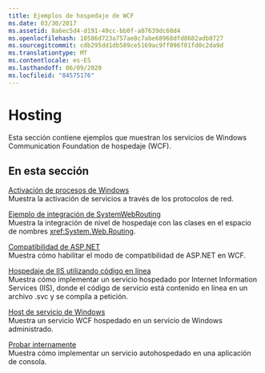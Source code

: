 ```yaml
---
title: Ejemplos de hospedaje de WCF
ms.date: 03/30/2017
ms.assetid: 8a6ec5d4-d191-49cc-bb0f-a07639dc60d4
ms.openlocfilehash: 10586d723a757ae8c7abe68968dfd8682adb0727
ms.sourcegitcommit: cdb295dd1db589ce5169ac9ff096f01fd0c2da9d
ms.translationtype: MT
ms.contentlocale: es-ES
ms.lasthandoff: 06/09/2020
ms.locfileid: "84575176"
---
```

# <a name="hosting"></a>Hosting
Esta sección contiene ejemplos que muestran los servicios de Windows Communication Foundation de hospedaje (WCF).  
  
## <a name="in-this-section"></a>En esta sección  
 [Activación de procesos de Windows](windows-process-activation.md)  
 Muestra la activación de servicios a través de los protocolos de red.  
  
 [Ejemplo de integración de SystemWebRouting](systemwebrouting-integration-sample.md)  
 Muestra la integración de nivel de hospedaje con las clases en el espacio de nombres <xref:System.Web.Routing>.  
  
 [Compatibilidad de ASP.NET](aspnet-compatibility.md)  
 Muestra cómo habilitar el modo de compatibilidad de ASP.NET en WCF.  
  
 [Hospedaje de IIS utilizando código en línea](iis-hosting-using-inline-code.md)  
 Muestra cómo implementar un servicio hospedado por Internet Information Services (IIS), donde el código de servicio está contenido en línea en un archivo .svc y se compila a petición.  
  
 [Host de servicio de Windows](windows-service-host.md)  
 Muestra un servicio WCF hospedado en un servicio de Windows administrado.  
  
 [Probar internamente](self-host.md)  
 Muestra cómo implementar un servicio autohospedado en una aplicación de consola.
